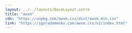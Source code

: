 ```yaml
---
layout: ../../layouts/BaseLayout.astro
title: "awsm"
cdn: "https://unpkg.com/awsm.css/dist/awsm.min.css"
link: "https://igoradamenko.com/awsm.css/v2/index.html"
---
```


